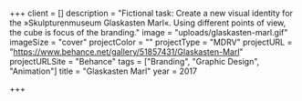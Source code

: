 +++
client = []
description = "Fictional task: Create a new visual identity for the »Skulpturenmuseum Glaskasten Marl«. Using different points of view, the cube is focus of the branding."
image = "uploads/glaskasten-marl.gif"
imageSize = "cover"
projectColor = ""
projectType = "MDRV"
projectURL = "https://www.behance.net/gallery/51857431/Glaskasten-Marl"
projectURLSite = "Behance"
tags = ["Branding", "Graphic Design", "Animation"]
title = "Glaskasten Marl"
year = 2017

+++
